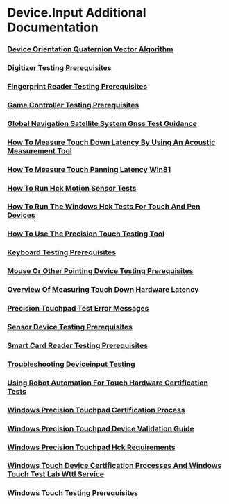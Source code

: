 # Device.Input Additional Documentation
### [Device Orientation Quaternion Vector Algorithm](device_orientation_quaternion_vector_algorithm.md)
### [Digitizer Testing Prerequisites](digitizer_testing_prerequisites.md)
### [Fingerprint Reader Testing Prerequisites](fingerprint_reader_testing_prerequisites.md)
### [Game Controller Testing Prerequisites](game_controller_testing_prerequisites.md)
### [Global Navigation Satellite System  Gnss  Test Guidance](global_navigation_satellite_system__gnss__test_guidance.md)
### [How To Measure Touch Down Latency By Using An Acoustic Measurement Tool](how_to_measure_touch_down_latency_by_using_an_acoustic_measurement_tool.md)
### [How To Measure Touch Panning Latency Win81](how_to_measure_touch_panning_latency_win81.md)
### [How To Run Hck Motion Sensor Tests](how_to_run_hck_motion_sensor_tests.md)
### [How To Run The Windows Hck Tests For Touch And Pen Devices](how_to_run_the_windows_hck_tests_for_touch_and_pen_devices.md)
### [How To Use The Precision Touch Testing Tool](how_to_use_the_precision_touch_testing_tool.md)
### [Keyboard Testing Prerequisites](keyboard_testing_prerequisites.md)
### [Mouse Or Other Pointing Device Testing Prerequisites](mouse_or_other_pointing_device_testing_prerequisites.md)
### [Overview Of Measuring Touch Down Hardware Latency](overview_of_measuring_touch_down_hardware_latency.md)
### [Precision Touchpad Test Error Messages](precision_touchpad_test_error_messages.md)
### [Sensor Device Testing Prerequisites](sensor_device_testing_prerequisites.md)
### [Smart Card Reader Testing Prerequisites](smart_card_reader_testing_prerequisites.md)
### [Troubleshooting Deviceinput Testing](troubleshooting_deviceinput_testing.md)
### [Using Robot Automation For Touch Hardware Certification Tests](using_robot_automation_for_touch_hardware_certification_tests.md)
### [Windows Precision Touchpad Certification Process](windows_precision_touchpad_certification_process.md)
### [Windows Precision Touchpad Device Validation Guide](windows_precision_touchpad_device_validation_guide.md)
### [Windows Precision Touchpad Hck Requirements](windows_precision_touchpad_hck_requirements.md)
### [Windows Touch Device Certification Processes And Windows Touch Test Lab  Wttl  Service](windows_touch_device_certification_processes_and_windows_touch_test_lab__wttl__service.md)
### [Windows Touch Testing Prerequisites](windows_touch_testing_prerequisites.md)
